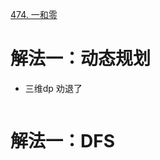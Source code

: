 [474. 一和零](https://leetcode-cn.com/problems/ones-and-zeroes/description/)



# 解法一：动态规划
- 三维dp 劝退了
```C++

```

# 解法一：DFS